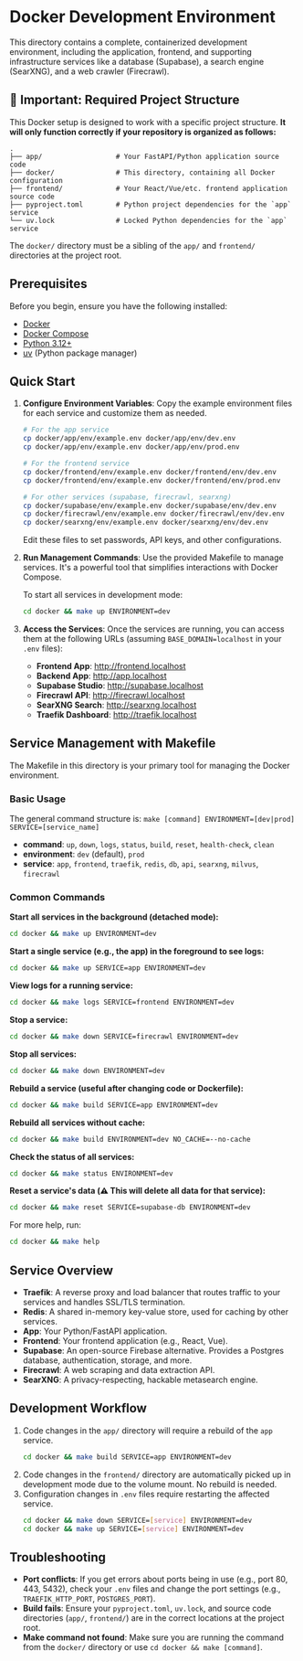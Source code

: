 # Docker Development Environment

This directory contains a complete, containerized development environment, including the application, frontend, and supporting infrastructure services like a database (Supabase), a search engine (SearXNG), and a web crawler (Firecrawl).

## 🚨 Important: Required Project Structure

This Docker setup is designed to work with a specific project structure. **It will only function correctly if your repository is organized as follows:**

```
.
├── app/                  # Your FastAPI/Python application source code
├── docker/               # This directory, containing all Docker configuration
├── frontend/             # Your React/Vue/etc. frontend application source code
├── pyproject.toml        # Python project dependencies for the `app` service
└── uv.lock               # Locked Python dependencies for the `app` service
```

The `docker/` directory must be a sibling of the `app/` and `frontend/` directories at the project root.

## Prerequisites

Before you begin, ensure you have the following installed:
- [Docker](https://www.docker.com/get-started/)
- [Docker Compose](https://docs.docker.com/compose/install/)
- [Python 3.12+](https://www.python.org/downloads/)
- [uv](https://github.com/astral-sh/uv) (Python package manager)

## Quick Start

1.  **Configure Environment Variables**:
    Copy the example environment files for each service and customize them as needed.
    ```bash
    # For the app service
    cp docker/app/env/example.env docker/app/env/dev.env
    cp docker/app/env/example.env docker/app/env/prod.env

    # For the frontend service
    cp docker/frontend/env/example.env docker/frontend/env/dev.env
    cp docker/frontend/env/example.env docker/frontend/env/prod.env

    # For other services (supabase, firecrawl, searxng)
    cp docker/supabase/env/example.env docker/supabase/env/dev.env
    cp docker/firecrawl/env/example.env docker/firecrawl/env/dev.env
    cp docker/searxng/env/example.env docker/searxng/env/dev.env
    ```
    Edit these files to set passwords, API keys, and other configurations.

2.  **Run Management Commands**:
    Use the provided Makefile to manage services. It's a powerful tool that simplifies interactions with Docker Compose.

    To start all services in development mode:
    ```bash
    cd docker && make up ENVIRONMENT=dev
    ```

3.  **Access the Services**:
    Once the services are running, you can access them at the following URLs (assuming `BASE_DOMAIN=localhost` in your `.env` files):
    - **Frontend App**: http://frontend.localhost
    - **Backend App**: http://app.localhost
    - **Supabase Studio**: http://supabase.localhost
    - **Firecrawl API**: http://firecrawl.localhost
    - **SearXNG Search**: http://searxng.localhost
    - **Traefik Dashboard**: http://traefik.localhost

## Service Management with Makefile

The Makefile in this directory is your primary tool for managing the Docker environment.

### Basic Usage

The general command structure is:
`make [command] ENVIRONMENT=[dev|prod] SERVICE=[service_name]`

- **command**: `up`, `down`, `logs`, `status`, `build`, `reset`, `health-check`, `clean`
- **environment**: `dev` (default), `prod`
- **service**: `app`, `frontend`, `traefik`, `redis`, `db`, `api`, `searxng`, `milvus`, `firecrawl`

### Common Commands

**Start all services in the background (detached mode):**
```bash
cd docker && make up ENVIRONMENT=dev
```

**Start a single service (e.g., the app) in the foreground to see logs:**
```bash
cd docker && make up SERVICE=app ENVIRONMENT=dev
```

**View logs for a running service:**
```bash
cd docker && make logs SERVICE=frontend ENVIRONMENT=dev
```

**Stop a service:**
```bash
cd docker && make down SERVICE=firecrawl ENVIRONMENT=dev
```

**Stop all services:**
```bash
cd docker && make down ENVIRONMENT=dev
```

**Rebuild a service (useful after changing code or Dockerfile):**
```bash
cd docker && make build SERVICE=app ENVIRONMENT=dev
```

**Rebuild all services without cache:**
```bash
cd docker && make build ENVIRONMENT=dev NO_CACHE=--no-cache
```

**Check the status of all services:**
```bash
cd docker && make status ENVIRONMENT=dev
```

**Reset a service's data (⚠️ This will delete all data for that service):**
```bash
cd docker && make reset SERVICE=supabase-db ENVIRONMENT=dev
```

For more help, run:
```bash
cd docker && make help
```

## Service Overview

- **Traefik**: A reverse proxy and load balancer that routes traffic to your services and handles SSL/TLS termination.
- **Redis**: A shared in-memory key-value store, used for caching by other services.
- **App**: Your Python/FastAPI application.
- **Frontend**: Your frontend application (e.g., React, Vue).
- **Supabase**: An open-source Firebase alternative. Provides a Postgres database, authentication, storage, and more.
- **Firecrawl**: A web scraping and data extraction API.
- **SearXNG**: A privacy-respecting, hackable metasearch engine.

## Development Workflow

1.  Code changes in the `app/` directory will require a rebuild of the `app` service.
    ```bash
    cd docker && make build SERVICE=app ENVIRONMENT=dev
    ```
2.  Code changes in the `frontend/` directory are automatically picked up in development mode due to the volume mount. No rebuild is needed.
3.  Configuration changes in `.env` files require restarting the affected service.
    ```bash
    cd docker && make down SERVICE=[service] ENVIRONMENT=dev
    cd docker && make up SERVICE=[service] ENVIRONMENT=dev
    ```

## Troubleshooting

- **Port conflicts**: If you get errors about ports being in use (e.g., port 80, 443, 5432), check your `.env` files and change the port settings (e.g., `TRAEFIK_HTTP_PORT`, `POSTGRES_PORT`).
- **Build fails**: Ensure your `pyproject.toml`, `uv.lock`, and source code directories (`app/`, `frontend/`) are in the correct locations at the project root.
- **Make command not found**: Make sure you are running the command from the `docker/` directory or use `cd docker && make [command]`.